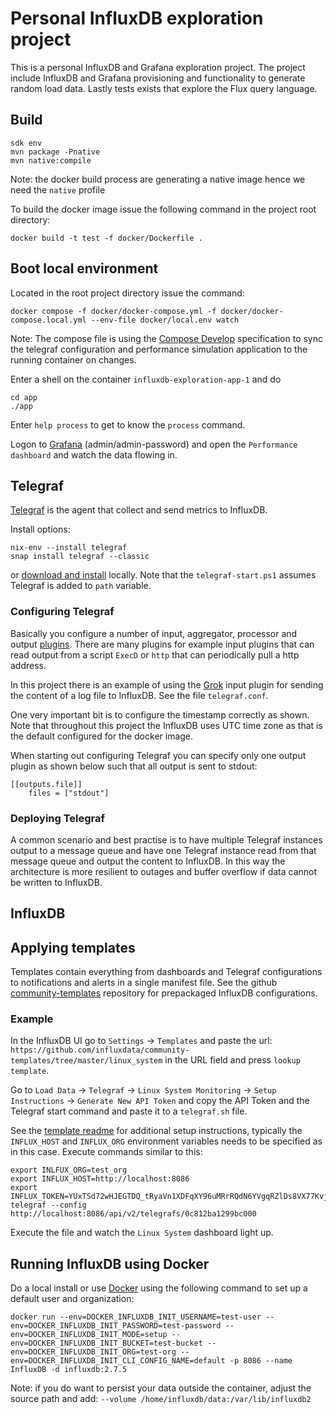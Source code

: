 # Personal InfluxDB exploration project

This is a personal InfluxDB and Grafana exploration project. The project include InfluxDB and Grafana provisioning and 
functionality to generate random load data. Lastly tests exists that explore the Flux query language.

## Build

    sdk env
    mvn package -Pnative
    mvn native:compile

Note: the docker build process are generating a native image hence we need the `native` profile

To build the docker image issue the following command in the project root directory:

`docker build -t test -f docker/Dockerfile .`

## Boot local environment

Located in the root project directory issue the command:

    docker compose -f docker/docker-compose.yml -f docker/docker-compose.local.yml --env-file docker/local.env watch

Note: The compose file is using the [Compose Develop](https://docs.docker.com/compose/compose-file/develop/) specification to sync the
telegraf configuration and performance simulation application to the running container on changes.

Enter a shell on the container `influxdb-exploration-app-1` and do 

    cd app
    ./app

Enter `help process` to get to know the `process` command.

Logon to [Grafana](http://localhost:3000) (admin/admin-password) and open the `Performance dashboard` and watch the data flowing in.

## Telegraf

[Telegraf](https://www.influxdata.com/time-series-platform/telegraf/) is the agent that collect and send metrics to InfluxDB.

Install options: 

    nix-env --install telegraf
    snap install telegraf --classic

or [download and install](https://www.influxdata.com/time-series-platform/telegraf/#) locally.
Note that the `telegraf-start.ps1` assumes Telegraf is added to `path` variable.


### Configuring Telegraf

Basically you configure a number of input, aggregator, processor and output [plugins](https://docs.influxdata.com/telegraf/v1/plugins/).
There are many plugins for example input plugins that can read output from a script `ExecD` or `http` that can periodically  pull a http address.

In this project there is an example of using the [Grok](https://docs.influxdata.com/telegraf/v1/data_formats/input/grok/) input plugin
for sending the content of a log file to InfluxDB. See the file `telegraf.conf`.

One very important bit is to configure the timestamp correctly as shown. Note that throughout this project the InfluxDB uses UTC time zone 
as that is the default configured for the docker image.

When starting out configuring Telegraf you can specify only one output plugin as shown below such that all output is sent
to stdout: 

    [[outputs.file]]
        files = ["stdout"]

### Deploying Telegraf

A common scenario and best practise is to have multiple Telegraf instances output to a message queue and have one Telegraf instance
read from that message queue and output the content to InfluxDB. In this way the architecture is more resilient to outages and 
buffer overflow if data cannot be written to InfluxDB.

## InfluxDB

## Applying templates

Templates contain everything from dashboards and Telegraf configurations to notifications and alerts in a single manifest file.
See the github [community-templates](https://github.com/influxdata/community-templates/tree/master) repository for prepackaged InfluxDB configurations. 

### Example

In the InfluxDB UI go to `Settings` -> `Templates` and paste the url: `https://github.com/influxdata/community-templates/tree/master/linux_system` in the URL field and press `lookup template`.

Go to `Load Data` -> `Telegraf` -> `Linux System Monitoring` -> `Setup Instructions` -> `Generate New API Token` and copy the API Token and 
the Telegraf start command and paste it to a `telegraf.sh` file.

See the [template readme](https://github.com/influxdata/community-templates/blob/master/linux_system/readme.md) for additional setup instructions, typically the `INFLUX_HOST` and `INFLUX_ORG` environment variables needs to be specified as in this case. 
Execute commands similar to this:

    export INLFUX_ORG=test_org
    export INFLUX_HOST=http://localhost:8086
    export INFLUX_TOKEN=YUxTSd72wHJEGTDQ_tRyaVn1XDFqXY96uMRrRQdN6YVgqRZlDs8VX77KvjF8MXT3dlx6sVMf6ZfBORXJmAwe1Q==  
    telegraf --config http://localhost:8086/api/v2/telegrafs/0c812ba1299bc000

Execute the file and watch the `Linux System` dashboard light up.

## Running InfluxDB using Docker

Do a local install or use [Docker](https://docs.influxdata.com/influxdb/v2/install/?t=Docker) using the following command to set up a default user and organization:

    docker run --env=DOCKER_INFLUXDB_INIT_USERNAME=test-user --env=DOCKER_INFLUXDB_INIT_PASSWORD=test-password --env=DOCKER_INFLUXDB_INIT_MODE=setup --env=DOCKER_INFLUXDB_INIT_BUCKET=test-bucket --env=DOCKER_INFLUXDB_INIT_ORG=test-org --env=DOCKER_INFLUXDB_INIT_CLI_CONFIG_NAME=default -p 8086 --name InfluxDB -d influxdb:2.7.5 

Note: if you do want to persist your data outside the container, adjust the source path and add: `--volume /home/influxdb/data:/var/lib/influxdb2`
